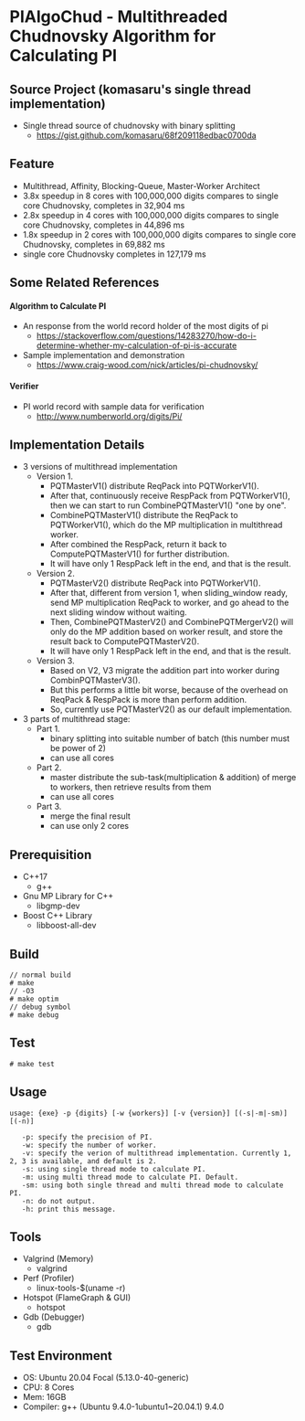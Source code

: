 PIAlgoChud - Multithreaded Chudnovsky Algorithm for Calculating PI
===
## Source Project (komasaru's single thread implementation)
- Single thread source of chudnovsky with binary splitting
    - https://gist.github.com/komasaru/68f209118edbac0700da

## Feature
- Multithread, Affinity, Blocking-Queue, Master-Worker Architect
- 3.8x speedup in 8 cores with 100,000,000 digits compares to single core Chudnovsky, completes in 32,904 ms
- 2.8x speedup in 4 cores with 100,000,000 digits compares to single core Chudnovsky, completes in 44,896 ms
- 1.8x speedup in 2 cores with 100,000,000 digits compares to single core Chudnovsky, completes in 69,882 ms
- single core Chudnovsky completes in 127,179 ms


## Some Related References
#### Algorithm to Calculate PI
- An response from the world record holder of the most digits of pi
    - https://stackoverflow.com/questions/14283270/how-do-i-determine-whether-my-calculation-of-pi-is-accurate
- Sample implementation and demonstration
    - https://www.craig-wood.com/nick/articles/pi-chudnovsky/
#### Verifier
- PI world record with sample data for verification
    - http://www.numberworld.org/digits/Pi/

## Implementation Details
- 3 versions of multithread implementation
    - Version 1.
        - PQTMasterV1() distribute ReqPack into PQTWorkerV1().
        - After that, continuously receive RespPack from PQTWorkerV1(), then we can start to run CombinePQTMasterV1() "one by one".
        - CombinePQTMasterV1() distribute the ReqPack to PQTWorkerV1(), which do the MP multiplication in multithread worker.
        - After combined the RespPack, return it back to ComputePQTMasterV1() for further distribution.
        - It will have only 1 RespPack left in the end, and that is the result.
    - Version 2.
        - PQTMasterV2() distribute ReqPack into PQTWorkerV1().
        - After that, different from version 1, when sliding_window ready, send MP multiplication ReqPack to worker, and go ahead to the next sliding window without waiting.
        - Then, CombinePQTMasterV2() and CombinePQTMergerV2() will only do the MP addition based on worker result, and store the result back to ComputePQTMasterV2().
        - It will have only 1 RespPack left in the end, and that is the result.
    - Version 3.
        - Based on V2, V3 migrate the addition part into worker during CombinPQTMasterV3().
        - But this performs a little bit worse, because of the overhead on ReqPack & RespPack is more than perform addition.
        - So, currently use PQTMasterV2() as our default implementation.
- 3 parts of multithread stage:
    - Part 1.
        - binary splitting into suitable number of batch (this number must be power of 2)
        - can use all cores
    - Part 2.
        - master distribute the sub-task(multiplication & addition) of merge to workers, then retrieve results from them
        - can use all cores
    - Part 3.
        - merge the final result
        - can use only 2 cores

## Prerequisition
- C++17
    - g++
- Gnu MP Library for C++
    - libgmp-dev
- Boost C++ Library
    - libboost-all-dev

## Build
```
// normal build
# make
// -O3
# make optim
// debug symbol
# make debug
```

## Test
```
# make test
```

## Usage
```
usage: {exe} -p {digits} [-w {workers}] [-v {version}] [(-s|-m|-sm)] [(-n)]

   -p: specify the precision of PI.
   -w: specify the number of worker.
   -v: specify the verion of multithread implementation. Currently 1, 2, 3 is available, and default is 2.
   -s: using single thread mode to calculate PI.
   -m: using multi thread mode to calculate PI. Default.
   -sm: using both single thread and multi thread mode to calculate PI.
   -n: do not output.
   -h: print this message.
```

## Tools
- Valgrind (Memory)
    - valgrind
- Perf (Profiler)
    - linux-tools-$(uname -r)
- Hotspot (FlameGraph & GUI)
    - hotspot
- Gdb (Debugger)
    - gdb

## Test Environment
- OS: Ubuntu 20.04 Focal (5.13.0-40-generic)
- CPU: 8 Cores
- Mem: 16GB
- Compiler: g++ (Ubuntu 9.4.0-1ubuntu1~20.04.1) 9.4.0
